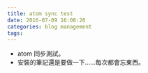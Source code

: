 ```yaml
---
title: atom sync test
date: 2016-07-09 16:08:20
categories: blog management
tags:
---
```


- atom 同步測試。
- 安裝的筆記還是要做一下……每次都會忘東西。
